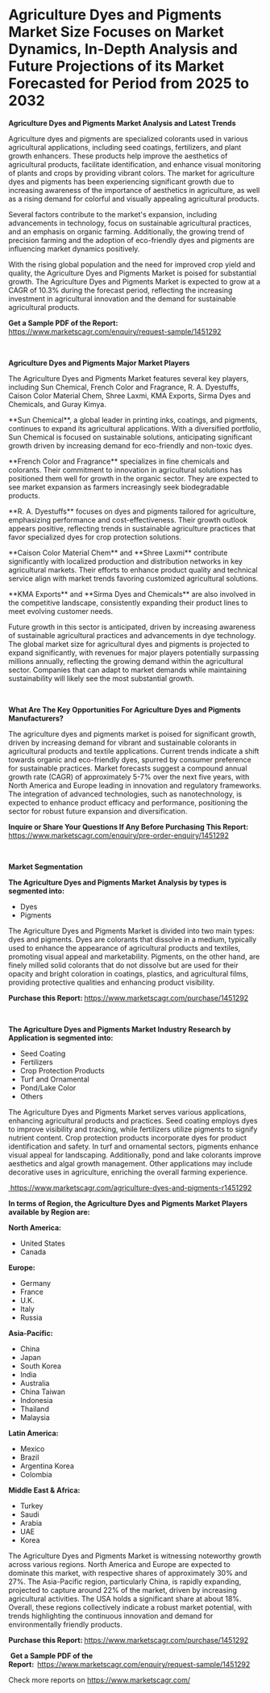 <p><h1>Agriculture Dyes and Pigments Market Size Focuses on Market Dynamics, In-Depth Analysis and Future Projections of its Market Forecasted for Period from 2025 to 2032</h1></p><p><strong>Agriculture Dyes and Pigments Market Analysis and Latest Trends</strong></p>
<p><p>Agriculture dyes and pigments are specialized colorants used in various agricultural applications, including seed coatings, fertilizers, and plant growth enhancers. These products help improve the aesthetics of agricultural products, facilitate identification, and enhance visual monitoring of plants and crops by providing vibrant colors. The market for agriculture dyes and pigments has been experiencing significant growth due to increasing awareness of the importance of aesthetics in agriculture, as well as a rising demand for colorful and visually appealing agricultural products.</p><p>Several factors contribute to the market's expansion, including advancements in technology, focus on sustainable agricultural practices, and an emphasis on organic farming. Additionally, the growing trend of precision farming and the adoption of eco-friendly dyes and pigments are influencing market dynamics positively. </p><p>With the rising global population and the need for improved crop yield and quality, the Agriculture Dyes and Pigments Market is poised for substantial growth. The Agriculture Dyes and Pigments Market is expected to grow at a CAGR of 10.3% during the forecast period, reflecting the increasing investment in agricultural innovation and the demand for sustainable agricultural products.</p></p>
<p><strong>Get a Sample PDF of the Report:&nbsp;</strong> <a href="https://www.marketscagr.com/enquiry/request-sample/1451292?utm_campaign=2565&utm_medium=2&utm_source=Github&utm_content=ia&utm_term=28022025&utm_id=agriculture-dyes-and-pigments">https://www.marketscagr.com/enquiry/request-sample/1451292</a></p>
<p>&nbsp;</p>
<p><strong>Agriculture Dyes and Pigments Major Market Players</strong></p>
<p><p>The Agriculture Dyes and Pigments Market features several key players, including Sun Chemical, French Color and Fragrance, R. A. Dyestuffs, Caison Color Material Chem, Shree Laxmi, KMA Exports, Sirma Dyes and Chemicals, and Guray Kimya. </p><p>**Sun Chemical**, a global leader in printing inks, coatings, and pigments, continues to expand its agricultural applications. With a diversified portfolio, Sun Chemical is focused on sustainable solutions, anticipating significant growth driven by increasing demand for eco-friendly and non-toxic dyes.</p><p>**French Color and Fragrance** specializes in fine chemicals and colorants. Their commitment to innovation in agricultural solutions has positioned them well for growth in the organic sector. They are expected to see market expansion as farmers increasingly seek biodegradable products.</p><p>**R. A. Dyestuffs** focuses on dyes and pigments tailored for agriculture, emphasizing performance and cost-effectiveness. Their growth outlook appears positive, reflecting trends in sustainable agriculture practices that favor specialized dyes for crop protection solutions.</p><p>**Caison Color Material Chem** and **Shree Laxmi** contribute significantly with localized production and distribution networks in key agricultural markets. Their efforts to enhance product quality and technical service align with market trends favoring customized agricultural solutions.</p><p>**KMA Exports** and **Sirma Dyes and Chemicals** are also involved in the competitive landscape, consistently expanding their product lines to meet evolving customer needs. </p><p>Future growth in this sector is anticipated, driven by increasing awareness of sustainable agricultural practices and advancements in dye technology. The global market size for agricultural dyes and pigments is projected to expand significantly, with revenues for major players potentially surpassing millions annually, reflecting the growing demand within the agricultural sector. Companies that can adapt to market demands while maintaining sustainability will likely see the most substantial growth.</p></p>
<p>&nbsp;</p>
<p><strong>What Are The Key Opportunities For Agriculture Dyes and Pigments Manufacturers?</strong></p>
<p><p>The agriculture dyes and pigments market is poised for significant growth, driven by increasing demand for vibrant and sustainable colorants in agricultural products and textile applications. Current trends indicate a shift towards organic and eco-friendly dyes, spurred by consumer preference for sustainable practices. Market forecasts suggest a compound annual growth rate (CAGR) of approximately 5-7% over the next five years, with North America and Europe leading in innovation and regulatory frameworks. The integration of advanced technologies, such as nanotechnology, is expected to enhance product efficacy and performance, positioning the sector for robust future expansion and diversification.</p></p>
<p><strong>Inquire or Share Your Questions If Any Before Purchasing This Report:</strong> <a href="https://www.marketscagr.com/enquiry/pre-order-enquiry/1451292?utm_campaign=2565&utm_medium=2&utm_source=Github&utm_content=ia&utm_term=28022025&utm_id=agriculture-dyes-and-pigments">https://www.marketscagr.com/enquiry/pre-order-enquiry/1451292</a></p>
<p>&nbsp;</p>
<p><strong>Market Segmentation</strong></p>
<p><strong>The Agriculture Dyes and Pigments Market Analysis by types is segmented into:</strong></p>
<p><ul><li>Dyes</li><li>Pigments</li></ul></p>
<p><p>The Agriculture Dyes and Pigments Market is divided into two main types: dyes and pigments. Dyes are colorants that dissolve in a medium, typically used to enhance the appearance of agricultural products and textiles, promoting visual appeal and marketability. Pigments, on the other hand, are finely milled solid colorants that do not dissolve but are used for their opacity and bright coloration in coatings, plastics, and agricultural films, providing protective qualities and enhancing product visibility.</p></p>
<p><strong>Purchase this Report:&nbsp;</strong><a href="https://www.marketscagr.com/purchase/1451292?utm_campaign=2565&utm_medium=2&utm_source=Github&utm_content=ia&utm_term=28022025&utm_id=agriculture-dyes-and-pigments">https://www.marketscagr.com/purchase/1451292</a></p>
<p>&nbsp;</p>
<p><strong>The Agriculture Dyes and Pigments Market Industry Research by Application is segmented into:</strong></p>
<p><ul><li>Seed Coating</li><li>Fertilizers</li><li>Crop Protection Products</li><li>Turf and Ornamental</li><li>Pond/Lake Color</li><li>Others</li></ul></p>
<p><p>The Agriculture Dyes and Pigments Market serves various applications, enhancing agricultural products and practices. Seed coating employs dyes to improve visibility and tracking, while fertilizers utilize pigments to signify nutrient content. Crop protection products incorporate dyes for product identification and safety. In turf and ornamental sectors, pigments enhance visual appeal for landscaping. Additionally, pond and lake colorants improve aesthetics and algal growth management. Other applications may include decorative uses in agriculture, enriching the overall farming experience.</p></p>
<p><a href="https://www.marketscagr.com/agriculture-dyes-and-pigments-r1451292?utm_campaign=2565&utm_medium=2&utm_source=Github&utm_content=ia&utm_term=28022025&utm_id=agriculture-dyes-and-pigments">&nbsp;https://www.marketscagr.com/agriculture-dyes-and-pigments-r1451292</a></p>
<p><strong>In terms of Region, the Agriculture Dyes and Pigments Market Players available by Region are:</strong></p>
<p>
    <p> <strong> North America: </strong>
        <ul>
            <li>United States</li>
            <li>Canada</li>
        </ul>
        </p> 
    <p> <strong> Europe: </strong>
        <ul>
            <li>Germany</li>
            <li>France</li>
            <li>U.K.</li>
            <li>Italy</li>
            <li>Russia</li>
        </ul>
        </p> 
    <p> <strong> Asia-Pacific: </strong>
        <ul>
            <li>China</li>
            <li>Japan</li>
            <li>South Korea</li>
            <li>India</li>
            <li>Australia</li>
            <li>China Taiwan</li>
            <li>Indonesia</li>
            <li>Thailand</li>
            <li>Malaysia</li>
        </ul>
        </p> 
    <p> <strong> Latin America: </strong>
        <ul>
            <li>Mexico</li>
            <li>Brazil</li>
            <li>Argentina Korea</li>
            <li>Colombia</li>
        </ul>
        </p> 
    <p> <strong> Middle East & Africa: </strong>
        <ul>
            <li>Turkey</li>
            <li>Saudi</li>
            <li>Arabia</li>
            <li>UAE</li>
            <li>Korea</li>
        </ul>
    </p>
    </p>
<p><p>The Agriculture Dyes and Pigments Market is witnessing noteworthy growth across various regions. North America and Europe are expected to dominate this market, with respective shares of approximately 30% and 27%. The Asia-Pacific region, particularly China, is rapidly expanding, projected to capture around 22% of the market, driven by increasing agricultural activities. The USA holds a significant share at about 18%. Overall, these regions collectively indicate a robust market potential, with trends highlighting the continuous innovation and demand for environmentally friendly products.</p></p>
<p><strong>Purchase this Report: </strong><a href="https://www.marketscagr.com/purchase/1451292?utm_campaign=2565&utm_medium=2&utm_source=Github&utm_content=ia&utm_term=28022025&utm_id=agriculture-dyes-and-pigments">https://www.marketscagr.com/purchase/1451292</a></p>
<p>&nbsp;<strong>Get a Sample PDF of the Report:&nbsp;&nbsp;</strong><a href="https://www.marketscagr.com/enquiry/request-sample/1451292?utm_campaign=2565&utm_medium=2&utm_source=Github&utm_content=ia&utm_term=28022025&utm_id=agriculture-dyes-and-pigments">https://www.marketscagr.com/enquiry/request-sample/1451292</a></p>
<p><strong></strong></p>
<p>Check more reports on <a href="https://www.marketscagr.com/?utm_campaign=2565&utm_medium=2&utm_source=Github&utm_content=ia&utm_term=28022025&utm_id=agriculture-dyes-and-pigments">https://www.marketscagr.com/</a></p>